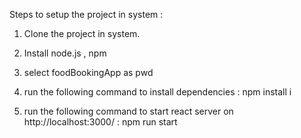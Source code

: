 Steps to setup the project in system :

1. Clone the project in system.
2. Install node.js , npm
3. select foodBookingApp as pwd
4. run the following command to install dependencies :
   npm install i

5. run the following command to start react server on http://localhost:3000/ :
   npm run start

